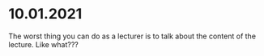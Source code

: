 # 10.01.2021

The worst thing you can do as a lecturer is to talk about the content of the lecture. Like what???
